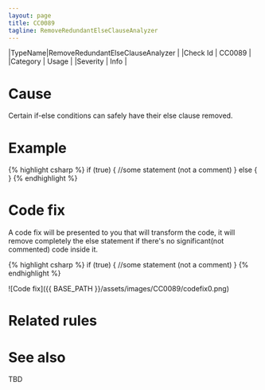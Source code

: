 ```yaml
---
layout: page
title: CC0089
tagline: RemoveRedundantElseClauseAnalyzer
---
```


|TypeName|RemoveRedundantElseClauseAnalyzer |
|Check Id | CC0089 |
|Category | Usage |
|Severity | Info |

# Cause

Certain if-else conditions can safely have their else clause removed.

# Example

{% highlight csharp %}
if (true)
{
    //some statement (not a comment)
}
else
{
}
{% endhighlight %}

# Code fix

A code fix will be presented to you that will transform the code, it will remove completely the else statement if there's no significant(not commented) code inside it.

{% highlight csharp %}
if (true)
{
    //some statement (not a comment)
}
{% endhighlight %}

![Code fix]({{ BASE_PATH }}/assets/images/CC0089/codefix0.png)

# Related rules


# See also

TBD
